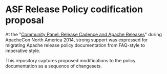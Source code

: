ASF Release Policy codification proposal
========================================

At the "[Community Panel: Release Cadence and Apache
Releases](http://sched.co/1fPF9UT)" during ApacheCon North America 2014,
strong support was expressed for migrating Apache release policy documentation
from FAQ-style to imperative style.

This repository captures proposed modifications to the policy documentation as
a sequence of changesets.

